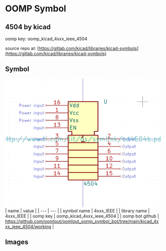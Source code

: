 # OOMP Symbol  
## 4504  by kicad  
  
oomp key: oomp_kicad_4xxx_ieee_4504  
  
source repo at: [https://gitlab.com/kicad/libraries/kicad-symbols](https://gitlab.com/kicad/libraries/kicad-symbols)  
## Symbol  
  
[![working.png](working_600.png)](working.png)  
| name | value | 
| --- | --- | 
| symbol name | 4xxx_IEEE | 
| library name | 4xxx_IEEE | 
| oomp key | oomp_kicad_4xxx_ieee_4504 | 
| oomp bot github | https://github.com/oomlout/oomlout_oomp_symbol_bot/tree/main/kicad_4xxx_ieee_4504/working | 
## Images  
